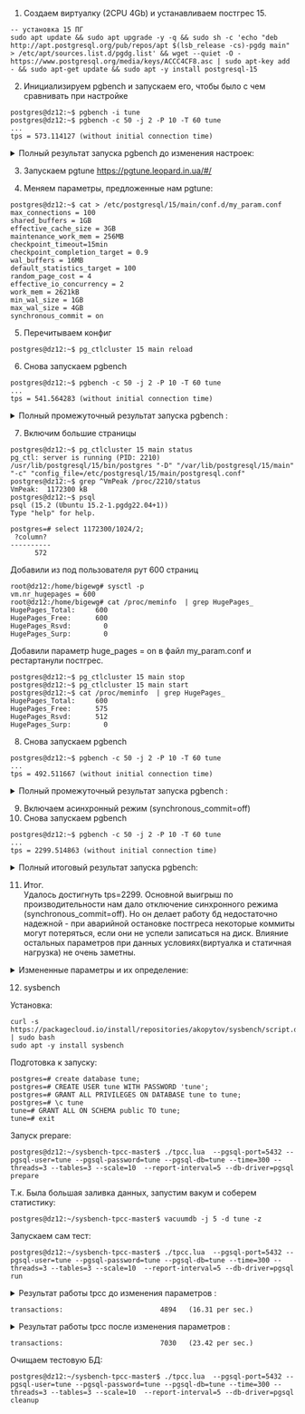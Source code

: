 1. Создаем виртуалку (2CPU 4Gb) и устанавливаем постгрес 15.   
```
-- установка 15 ПГ
sudo apt update && sudo apt upgrade -y -q && sudo sh -c 'echo "deb http://apt.postgresql.org/pub/repos/apt $(lsb_release -cs)-pgdg main" > /etc/apt/sources.list.d/pgdg.list' && wget --quiet -O - https://www.postgresql.org/media/keys/ACCC4CF8.asc | sudo apt-key add - && sudo apt-get update && sudo apt -y install postgresql-15
```

2. Инициализируем pgbench и запускаем его, чтобы было с чем сравнивать при настройке
```
postgres@dz12:~$ pgbench -i tune  
postgres@dz12:~$ pgbench -c 50 -j 2 -P 10 -T 60 tune  
...
tps = 573.114127 (without initial connection time)  
```  
<details>
<summary>Полный результат запуска pgbench до изменения настроек: </summary>  
  
pgbench (15.2 (Ubuntu 15.2-1.pgdg22.04+1))  
starting vacuum...end.  
progress: 10.0 s, 476.8 tps, lat 102.722 ms stddev 119.512, 0 failed  
progress: 20.0 s, 582.2 tps, lat 86.712 ms stddev 96.738, 0 failed  
progress: 30.0 s, 661.8 tps, lat 75.303 ms stddev 69.026, 0 failed  
progress: 40.0 s, 583.8 tps, lat 85.287 ms stddev 85.399, 0 failed  
progress: 50.0 s, 507.1 tps, lat 98.089 ms stddev 100.989, 0 failed  
progress: 60.0 s, 626.0 tps, lat 80.594 ms stddev 94.691, 0 failed  
transaction type: <builtin: TPC-B (sort of)>  
scaling factor: 1  
query mode: simple  
number of clients: 50  
number of threads: 2  
maximum number of tries: 1  
duration: 60 s  
number of transactions actually processed: 34427  
number of failed transactions: 0 (0.000%)  
latency average = 87.124 ms  
latency stddev = 94.567 ms  
initial connection time = 61.261 ms  
tps = 573.114127 (without initial connection time)  
</details>

3. Запускаем pgtune 
https://pgtune.leopard.in.ua/#/

4. Меняем параметры, предложенные нам pgtune:  
```
postgres@dz12:~$ cat > /etc/postgresql/15/main/conf.d/my_param.conf
max_connections = 100         
shared_buffers = 1GB
effective_cache_size = 3GB
maintenance_work_mem = 256MB
checkpoint_timeout=15min  
checkpoint_completion_target = 0.9
wal_buffers = 16MB
default_statistics_target = 100
random_page_cost = 4
effective_io_concurrency = 2
work_mem = 2621kB
min_wal_size = 1GB
max_wal_size = 4GB
synchronous_commit = on
```  
5. Перечитываем конфиг  
```
postgres@dz12:~$ pg_ctlcluster 15 main reload
```
6. Снова запускаем pgbench
```
postgres@dz12:~$ pgbench -c 50 -j 2 -P 10 -T 60 tune  
...
tps = 541.564283 (without initial connection time)    
```  

<details>
<summary>Полный промежуточный результат запуска pgbench : </summary>      

pgbench (15.2 (Ubuntu 15.2-1.pgdg22.04+1))  
starting vacuum...end.  
progress: 10.0 s, 442.1 tps, lat 111.158 ms stddev 117.314, 0 failed  
progress: 20.0 s, 603.1 tps, lat 83.191 ms stddev 84.345, 0 failed  
progress: 30.0 s, 497.2 tps, lat 98.266 ms stddev 103.417, 0 failed  
progress: 40.0 s, 567.9 tps, lat 90.144 ms stddev 110.658, 0 failed  
progress: 50.0 s, 644.1 tps, lat 77.306 ms stddev 71.212, 0 failed  
progress: 60.0 s, 504.3 tps, lat 97.274 ms stddev 112.105, 0 failed  
transaction type: <builtin: TPC-B (sort of)>  
scaling factor: 1  
query mode: simple  
number of clients: 50  
number of threads: 2  
maximum number of tries: 1  
duration: 60 s  
number of transactions actually processed: 32637  
number of failed transactions: 0 (0.000%)  
latency average = 92.066 ms  
latency stddev = 101.452 ms  
initial connection time = 66.741 ms  
tps = 541.564283 (without initial connection time)  
</details>  
  
7. Включим большие страницы
```
postgres@dz12:~$ pg_ctlcluster 15 main status
pg_ctl: server is running (PID: 2210)
/usr/lib/postgresql/15/bin/postgres "-D" "/var/lib/postgresql/15/main" "-c" "config_file=/etc/postgresql/15/main/postgresql.conf"
postgres@dz12:~$ grep ^VmPeak /proc/2210/status
VmPeak:	 1172300 kB
postgres@dz12:~$ psql
psql (15.2 (Ubuntu 15.2-1.pgdg22.04+1))
Type "help" for help.

postgres=# select 1172300/1024/2;
 ?column? 
----------
      572
```
Добавили из под пользователя рут 600 страниц
```
root@dz12:/home/bigewg# sysctl -p
vm.nr_hugepages = 600
root@dz12:/home/bigewg# cat /proc/meminfo  | grep HugePages_
HugePages_Total:     600
HugePages_Free:      600
HugePages_Rsvd:        0
HugePages_Surp:        0
```
Добавили параметр  huge_pages = on в файл my_param.conf и рестартанули постгрес.
```
postgres@dz12:~$ pg_ctlcluster 15 main stop
postgres@dz12:~$ pg_ctlcluster 15 main start
postgres@dz12:~$ cat /proc/meminfo  | grep HugePages_
HugePages_Total:     600
HugePages_Free:      575
HugePages_Rsvd:      512
HugePages_Surp:        0
```  
  
8. Снова запускаем pgbench
```
postgres@dz12:~$ pgbench -c 50 -j 2 -P 10 -T 60 tune  
...
tps = 492.511667 (without initial connection time)    
```  

<details>
<summary>Полный промежуточный результат запуска pgbench : </summary>      

pgbench (15.2 (Ubuntu 15.2-1.pgdg22.04+1))  
starting vacuum...end.  
progress: 10.0 s, 566.5 tps, lat 86.878 ms stddev 82.121, 0 failed  
progress: 20.0 s, 447.6 tps, lat 111.409 ms stddev 111.726, 0 failed  
progress: 30.0 s, 452.4 tps, lat 111.191 ms stddev 143.647, 0 failed  
progress: 40.0 s, 423.8 tps, lat 117.813 ms stddev 128.037, 0 failed  
progress: 50.0 s, 557.0 tps, lat 89.721 ms stddev 98.695, 0 failed  
progress: 60.0 s, 509.4 tps, lat 98.234 ms stddev 104.496, 0 failed 
transaction type: <builtin: TPC-B (sort of)>  
scaling factor: 1  
query mode: simple  
number of clients: 50  
number of threads: 2  
maximum number of tries: 1  
duration: 60 s  
number of transactions actually processed: 29617  
number of failed transactions: 0 (0.000%)  
latency average = 101.325 ms  
latency stddev = 111.995 ms  
initial connection time = 58.648 ms  
tps = 492.511667 (without initial connection time)  
</details>  
  
9. Включаем асинхронный режим (synchronous_commit=off) 
10. Снова запускаем pgbench
```
postgres@dz12:~$ pgbench -c 50 -j 2 -P 10 -T 60 tune
...
tps = 2299.514863 (without initial connection time)
```  
<details>
<summary>Полный итоговый результат запуска pgbench: </summary>    
  
pgbench (15.2 (Ubuntu 15.2-1.pgdg22.04+1))  
starting vacuum...end.  
progress: 10.0 s, 2289.4 tps, lat 21.566 ms stddev 19.693, 0 failed  
progress: 20.0 s, 2318.7 tps, lat 21.488 ms stddev 18.765, 0 failed  
progress: 30.0 s, 2311.5 tps, lat 21.572 ms stddev 19.417, 0 failed  
progress: 40.0 s, 2323.6 tps, lat 21.442 ms stddev 18.338, 0 failed  
progress: 50.0 s, 2293.6 tps, lat 21.698 ms stddev 19.473, 0 failed  
progress: 60.0 s, 2264.2 tps, lat 22.013 ms stddev 19.217, 0 failed  
transaction type: <builtin: TPC-B (sort of)>  
scaling factor: 1  
query mode: simple  
number of clients: 50  
number of threads: 2  
maximum number of tries: 1  
duration: 60 s  
number of transactions actually processed: 138059  
number of failed transactions: 0 (0.000%)  
latency average = 21.648 ms  
latency stddev = 19.194 ms  
initial connection time = 66.702 ms  
tps = 2299.514863 (without initial connection time)  

</details>  

11. Итог.  
Удалось достигнуть tps=2299. Основной выигрыш по производительности нам дало отключение синхронного режима (synchronous_commit=off). Но он делает работу бд недостаточно надежной - при аварийной остановке постгреса некоторые коммиты могут потеряться, если они не успели записаться на диск. Влияние остальных параметров при данных условиях(виртуалка и статичная нагрузка) не очень заметны.
<details>
<summary>Измененные параметры и их определение:</summary>   
  
```  
max_connections = 100  
  Максимальное колическво сессий(подключений) к БД.  
shared_buffers = 1GB  
  Размер общего кеша данных.  
effective_cache_size = 3GB  
  Подсказка для планировщика - сколько памяти можно потратить на выполнение плана.  
maintenance_work_mem = 256MB  
  Память для сессий, совершающих работу типа построения индексов, вакуума и тп.  
checkpoint_timeout=15min  
  Максимальное кол-во времени между 2-мя контрольными точками.  
checkpoint_completion_target = 0.9  
  Целевое время от checkpoint_timeout, за которое ожидается завершение контрольной точки.   
wal_buffers = 16MB  
  Размер памяти, который будет использоваться для буферизации данных журналирования, еще не сброшенных на диск.  
default_statistics_target = 100  
   Определяет размер части таблицы, которая будет анализироваться для получения статистики.  
random_page_cost = 4  
effective_io_concurrency = 2  
work_mem = 2621kB 
  Размер памяти сессии, который используется для сортировок и построения хештаблиц.  
min_wal_size = 1GB  
  "Зарезервированное" место под wal. Пока WAL занимает на диске меньше этого объёма, старые файлы WAL в контрольных точках всегда перерабатываются, а не удаляются.  
max_wal_size = 4GB  
  Максимальный размер, до которого может выраст WAL-журнал при выполнении автоматическтх контрольных точек.  
synchronous_commit = off  
  Режим записи данных закомиченных транзакций на диск, при котором допустимо не дожидаться окончания записи на диск. Небезопасен.  
```
</details>
  
12. sysbench
  
Установка:
  ```
  curl -s https://packagecloud.io/install/repositories/akopytov/sysbench/script.deb.sh | sudo bash
  sudo apt -y install sysbench
  ```
  Подготовка к запуску:  
  ```
postgres=# create database tune;
postgres=# CREATE USER tune WITH PASSWORD 'tune';
postgres=# GRANT ALL PRIVILEGES ON DATABASE tune to tune;
postgres=# \c tune
tune=# GRANT ALL ON SCHEMA public TO tune;
tune=# exit
  ```
  Запуск prepare:
  ```
postgres@dz12:~/sysbench-tpcc-master$ ./tpcc.lua  --pgsql-port=5432 --pgsql-user=tune --pgsql-password=tune --pgsql-db=tune --time=300 --threads=3 --tables=3 --scale=10  --report-interval=5 --db-driver=pgsql prepare
  ```
  Т.к. Была большая заливка данных, запустим вакум и соберем статистику:
  ```
postgres@dz12:~/sysbench-tpcc-master$ vacuumdb -j 5 -d tune -z
  ```  
  Запускаем сам тест:
```
postgres@dz12:~/sysbench-tpcc-master$ ./tpcc.lua  --pgsql-port=5432 --pgsql-user=tune --pgsql-password=tune --pgsql-db=tune --time=300 --threads=3 --tables=3 --scale=10  --report-interval=5 --db-driver=pgsql run  
```  
<details>
<summary>Результат работы tpcc до изменения параметров : </summary>      
  
 sysbench 1.0.20 (using system LuaJIT 2.1.0-beta3)  

Running the test with following options:  
Number of threads: 3  
Report intermediate results every 5 second(s)  
Initializing random number generator from current time  


Initializing worker threads...  

DB SCHEMA public  
DB SCHEMA public  
DB SCHEMA public  
Threads started!  

[ 5s ] thds: 3 tps: 10.40 qps: 343.44 (r/w/o: 156.13/164.72/22.59) lat (ms,95%): 877.61 err/s 0.00 reconn/s: 0.00  
[ 10s ] thds: 3 tps: 14.20 qps: 370.22 (r/w/o: 166.21/175.61/28.40) lat (ms,95%): 623.33 err/s 0.00 reconn/s: 0.00  
[ 15s ] thds: 3 tps: 13.20 qps: 362.40 (r/w/o: 165.20/170.80/26.40) lat (ms,95%): 646.19 err/s 0.00 reconn/s: 0.00  
[ 20s ] thds: 3 tps: 17.60 qps: 484.17 (r/w/o: 222.58/226.38/35.20) lat (ms,95%): 458.96 err/s 0.00 reconn/s: 0.00  
[ 25s ] thds: 3 tps: 10.40 qps: 348.42 (r/w/o: 161.01/166.61/20.80) lat (ms,95%): 787.74 err/s 0.00 reconn/s: 0.00  
[ 30s ] thds: 3 tps: 13.00 qps: 415.60 (r/w/o: 187.00/202.60/26.00) lat (ms,95%): 694.45 err/s 0.00 reconn/s: 0.00  
[ 35s ] thds: 3 tps: 17.40 qps: 397.40 (r/w/o: 180.00/182.60/34.80) lat (ms,95%): 831.46 err/s 0.00 reconn/s: 0.00  
[ 40s ] thds: 3 tps: 9.60 qps: 314.80 (r/w/o: 143.40/151.40/20.00) lat (ms,95%): 1235.62 err/s 0.40 reconn/s: 0.00   
[ 45s ] thds: 3 tps: 17.00 qps: 500.20 (r/w/o: 229.00/237.20/34.00) lat (ms,95%): 539.71 err/s 0.20 reconn/s: 0.00  
[ 50s ] thds: 3 tps: 9.60 qps: 328.80 (r/w/o: 151.20/158.40/19.20) lat (ms,95%): 580.02 err/s 0.00 reconn/s: 0.00  
[ 55s ] thds: 3 tps: 19.20 qps: 481.00 (r/w/o: 220.60/222.00/38.40) lat (ms,95%): 569.67 err/s 0.40 reconn/s: 0.00  
[ 60s ] thds: 3 tps: 18.20 qps: 469.20 (r/w/o: 210.00/222.00/37.20) lat (ms,95%): 467.30 err/s 0.80 reconn/s: 0.00  
[ 65s ] thds: 3 tps: 16.60 qps: 478.40 (r/w/o: 218.60/226.20/33.60) lat (ms,95%): 467.30 err/s 0.20 reconn/s: 0.00  
[ 70s ] thds: 3 tps: 16.40 qps: 473.60 (r/w/o: 214.20/225.80/33.60) lat (ms,95%): 458.96 err/s 0.40 reconn/s: 0.00  
[ 75s ] thds: 3 tps: 11.60 qps: 342.60 (r/w/o: 154.40/164.60/23.60) lat (ms,95%): 707.07 err/s 0.20 reconn/s: 0.00  
[ 80s ] thds: 3 tps: 11.60 qps: 316.40 (r/w/o: 144.40/148.40/23.60) lat (ms,95%): 831.46 err/s 0.20 reconn/s: 0.00  
[ 85s ] thds: 3 tps: 13.80 qps: 425.20 (r/w/o: 193.00/204.60/27.60) lat (ms,95%): 569.67 err/s 0.00 reconn/s: 0.00  
[ 90s ] thds: 3 tps: 16.60 qps: 444.40 (r/w/o: 199.60/211.20/33.60) lat (ms,95%): 502.20 err/s 0.20 reconn/s: 0.00  
[ 95s ] thds: 3 tps: 17.60 qps: 487.20 (r/w/o: 224.00/227.60/35.60) lat (ms,95%): 502.20 err/s 0.20 reconn/s: 0.00  
[ 100s ] thds: 3 tps: 17.80 qps: 460.00 (r/w/o: 207.80/216.60/35.60) lat (ms,95%): 590.56 err/s 0.00 reconn/s: 0.00  
[ 105s ] thds: 3 tps: 14.80 qps: 411.80 (r/w/o: 189.20/193.00/29.60) lat (ms,95%): 539.71 err/s 0.00 reconn/s: 0.00  
[ 110s ] thds: 3 tps: 16.00 qps: 475.80 (r/w/o: 215.00/228.40/32.40) lat (ms,95%): 520.62 err/s 0.20 reconn/s: 0.00  
[ 115s ] thds: 3 tps: 13.80 qps: 455.00 (r/w/o: 211.20/215.80/28.00) lat (ms,95%): 502.20 err/s 0.40 reconn/s: 0.00  
[ 120s ] thds: 3 tps: 18.20 qps: 518.80 (r/w/o: 236.40/246.00/36.40) lat (ms,95%): 427.07 err/s 0.20 reconn/s: 0.00  
[ 125s ] thds: 3 tps: 16.40 qps: 473.40 (r/w/o: 216.40/223.80/33.20) lat (ms,95%): 484.44 err/s 0.20 reconn/s: 0.00  
[ 130s ] thds: 3 tps: 18.80 qps: 533.61 (r/w/o: 240.80/254.80/38.00) lat (ms,95%): 511.33 err/s 0.20 reconn/s: 0.00  
[ 135s ] thds: 3 tps: 16.00 qps: 450.20 (r/w/o: 207.40/210.40/32.40) lat (ms,95%): 530.08 err/s 0.20 reconn/s: 0.00  
[ 140s ] thds: 3 tps: 13.20 qps: 408.80 (r/w/o: 188.20/193.80/26.80) lat (ms,95%): 802.05 err/s 0.20 reconn/s: 0.00  
[ 145s ] thds: 3 tps: 16.60 qps: 506.80 (r/w/o: 229.80/243.80/33.20) lat (ms,95%): 539.71 err/s 0.20 reconn/s: 0.00  
[ 150s ] thds: 3 tps: 17.80 qps: 477.99 (r/w/o: 217.20/224.40/36.40) lat (ms,95%): 580.02 err/s 0.40 reconn/s: 0.00  
[ 155s ] thds: 3 tps: 20.00 qps: 591.00 (r/w/o: 267.60/282.20/41.20) lat (ms,95%): 404.61 err/s 0.60 reconn/s: 0.00  
[ 160s ] thds: 3 tps: 16.60 qps: 496.20 (r/w/o: 221.20/241.80/33.20) lat (ms,95%): 511.33 err/s 0.00 reconn/s: 0.00  
[ 165s ] thds: 3 tps: 13.40 qps: 373.99 (r/w/o: 171.00/176.20/26.80) lat (ms,95%): 759.88 err/s 0.00 reconn/s: 0.00  
[ 170s ] thds: 3 tps: 12.60 qps: 394.01 (r/w/o: 177.00/191.40/25.60) lat (ms,95%): 816.63 err/s 0.20 reconn/s: 0.00  
[ 175s ] thds: 3 tps: 12.80 qps: 360.60 (r/w/o: 165.80/169.20/25.60) lat (ms,95%): 719.92 err/s 0.00 reconn/s: 0.00  
[ 180s ] thds: 3 tps: 17.60 qps: 526.60 (r/w/o: 239.20/251.80/35.60) lat (ms,95%): 511.33 err/s 0.20 reconn/s: 0.00  
[ 185s ] thds: 3 tps: 22.00 qps: 626.20 (r/w/o: 283.40/298.40/44.40) lat (ms,95%): 475.79 err/s 0.20 reconn/s: 0.00  
[ 190s ] thds: 3 tps: 19.20 qps: 504.60 (r/w/o: 229.80/235.60/39.20) lat (ms,95%): 511.33 err/s 1.00 reconn/s: 0.00  
[ 195s ] thds: 3 tps: 20.40 qps: 612.20 (r/w/o: 280.00/291.00/41.20) lat (ms,95%): 467.30 err/s 0.20 reconn/s: 0.00  
[ 200s ] thds: 3 tps: 18.60 qps: 568.60 (r/w/o: 259.20/272.20/37.20) lat (ms,95%): 376.49 err/s 0.20 reconn/s: 0.00  
[ 205s ] thds: 3 tps: 17.20 qps: 479.00 (r/w/o: 219.80/224.00/35.20) lat (ms,95%): 442.73 err/s 0.40 reconn/s: 0.00  
[ 210s ] thds: 3 tps: 11.00 qps: 374.60 (r/w/o: 172.40/180.20/22.00) lat (ms,95%): 559.50 err/s 0.00 reconn/s: 0.00  
[ 215s ] thds: 3 tps: 20.40 qps: 573.80 (r/w/o: 262.20/270.40/41.20) lat (ms,95%): 411.96 err/s 0.40 reconn/s: 0.00  
[ 220s ] thds: 3 tps: 21.00 qps: 688.40 (r/w/o: 311.60/334.80/42.00) lat (ms,95%): 484.44 err/s 0.40 reconn/s: 0.00  
[ 225s ] thds: 3 tps: 19.60 qps: 580.80 (r/w/o: 264.60/276.20/40.00) lat (ms,95%): 419.45 err/s 0.60 reconn/s: 0.00  
[ 230s ] thds: 3 tps: 20.20 qps: 593.80 (r/w/o: 273.00/280.40/40.40) lat (ms,95%): 411.96 err/s 0.00 reconn/s: 0.00  
[ 235s ] thds: 3 tps: 15.20 qps: 431.20 (r/w/o: 194.80/206.00/30.40) lat (ms,95%): 484.44 err/s 0.20 reconn/s: 0.00  
[ 240s ] thds: 3 tps: 18.20 qps: 476.00 (r/w/o: 216.20/223.00/36.80) lat (ms,95%): 390.30 err/s 0.40 reconn/s: 0.00  
[ 245s ] thds: 3 tps: 13.40 qps: 291.20 (r/w/o: 134.60/129.40/27.20) lat (ms,95%): 559.50 err/s 0.60 reconn/s: 0.00  
[ 250s ] thds: 3 tps: 19.60 qps: 534.80 (r/w/o: 243.20/252.00/39.60) lat (ms,95%): 475.79 err/s 0.20 reconn/s: 0.00  
[ 255s ] thds: 3 tps: 20.80 qps: 622.20 (r/w/o: 278.20/301.60/42.40) lat (ms,95%): 493.24 err/s 0.40 reconn/s: 0.00  
[ 260s ] thds: 3 tps: 20.00 qps: 594.00 (r/w/o: 268.40/285.60/40.00) lat (ms,95%): 484.44 err/s 0.00 reconn/s: 0.00  
[ 265s ] thds: 3 tps: 19.00 qps: 593.60 (r/w/o: 271.00/284.60/38.00) lat (ms,95%): 493.24 err/s 0.20 reconn/s: 0.00  
[ 270s ] thds: 3 tps: 17.60 qps: 496.20 (r/w/o: 226.00/233.80/36.40) lat (ms,95%): 484.44 err/s 0.60 reconn/s: 0.00  
[ 275s ] thds: 3 tps: 14.20 qps: 416.40 (r/w/o: 189.20/198.80/28.40) lat (ms,95%): 707.07 err/s 0.00 reconn/s: 0.00  
[ 280s ] thds: 3 tps: 14.20 qps: 411.60 (r/w/o: 185.00/197.80/28.80) lat (ms,95%): 530.08 err/s 0.20 reconn/s: 0.00  
[ 285s ] thds: 3 tps: 15.40 qps: 479.80 (r/w/o: 216.80/231.80/31.20) lat (ms,95%): 419.45 err/s 0.20 reconn/s: 0.00  
[ 290s ] thds: 3 tps: 17.80 qps: 545.39 (r/w/o: 250.00/259.40/36.00) lat (ms,95%): 484.44 err/s 0.20 reconn/s: 0.00  
[ 295s ] thds: 3 tps: 21.00 qps: 584.00 (r/w/o: 269.00/272.60/42.40) lat (ms,95%): 390.30 err/s 0.20 reconn/s: 0.00  
[ 300s ] thds: 3 tps: 15.80 qps: 517.00 (r/w/o: 236.20/248.80/32.00) lat (ms,95%): 539.71 err/s 0.20 reconn/s: 0.00  
SQL statistics:  
    queries performed:  
        read:                            64400  
        write:                           67221   
        other:                           9886  
        total:                           141507  
    transactions:                        4894   (16.31 per sec.)   
    queries:                             141507 (471.47 per sec.)  
    ignored errors:                      67     (0.22 per sec.)  
    reconnects:                          0      (0.00 per sec.)  

General statistics:  
    total time:                          300.1370s  
    total number of events:              4894  

Latency (ms):  
         min:                                    0.93  
         avg:                                  183.94  
         max:                                 3223.74  
         95th percentile:                      559.50  
         sum:                               900182.36  

Threads fairness:  
    events (avg/stddev):           1631.3333/27.38  
    execution time (avg/stddev):   300.0608/0.03   
</details>  
  
```
transactions:                        4894   (16.31 per sec.)   
```  
  
<details>
<summary>Результат работы tpcc после изменения параметров : </summary>      
  
sysbench 1.0.20 (using system LuaJIT 2.1.0-beta3)  

Running the test with following options:  
Number of threads: 3  
Report intermediate results every 5 second(s)  
Initializing random number generator from current time  


Initializing worker threads...  

DB SCHEMA public  
DB SCHEMA public  
DB SCHEMA public  
Threads started!  

[ 5s ] thds: 3 tps: 10.00 qps: 359.23 (r/w/o: 164.72/172.32/22.19) lat (ms,95%): 960.30 err/s 0.20 reconn/s: 0.00  
[ 10s ] thds: 3 tps: 9.40 qps: 259.82 (r/w/o: 118.61/122.01/19.20) lat (ms,95%): 1213.57 err/s 0.20 reconn/s: 0.00  
[ 15s ] thds: 3 tps: 11.80 qps: 326.40 (r/w/o: 149.60/152.80/24.00) lat (ms,95%): 759.88 err/s 0.20 reconn/s: 0.00  
[ 20s ] thds: 3 tps: 3.60 qps: 102.80 (r/w/o: 44.60/51.00/7.20) lat (ms,95%): 3639.94 err/s 0.00 reconn/s: 0.00  
[ 25s ] thds: 3 tps: 5.00 qps: 164.40 (r/w/o: 74.00/80.00/10.40) lat (ms,95%): 2778.39 err/s 0.20 reconn/s: 0.00  
[ 30s ] thds: 3 tps: 9.60 qps: 298.40 (r/w/o: 136.20/143.00/19.20) lat (ms,95%): 977.74 err/s 0.00 reconn/s: 0.00   
[ 35s ] thds: 3 tps: 9.80 qps: 288.80 (r/w/o: 132.20/136.60/20.00) lat (ms,95%): 893.56 err/s 0.20 reconn/s: 0.00  
[ 40s ] thds: 3 tps: 10.20 qps: 236.99 (r/w/o: 107.20/109.40/20.40) lat (ms,95%): 1032.01 err/s 0.00 reconn/s: 0.00  
[ 45s ] thds: 3 tps: 6.60 qps: 208.00 (r/w/o: 96.20/98.60/13.20) lat (ms,95%): 1352.03 err/s 0.00 reconn/s: 0.00  
[ 50s ] thds: 3 tps: 14.00 qps: 413.80 (r/w/o: 187.20/197.80/28.80) lat (ms,95%): 877.61 err/s 0.40 reconn/s: 0.00  
[ 55s ] thds: 3 tps: 10.20 qps: 264.80 (r/w/o: 119.40/125.00/20.40) lat (ms,95%): 816.63 err/s 0.00 reconn/s: 0.00  
[ 60s ] thds: 3 tps: 7.00 qps: 222.20 (r/w/o: 100.20/108.00/14.00) lat (ms,95%): 2045.74 err/s 0.00 reconn/s: 0.00  
[ 65s ] thds: 3 tps: 12.60 qps: 320.40 (r/w/o: 147.80/147.40/25.20) lat (ms,95%): 816.63 err/s 0.00 reconn/s: 0.00  
[ 70s ] thds: 3 tps: 12.60 qps: 369.20 (r/w/o: 168.80/175.20/25.20) lat (ms,95%): 802.05 err/s 0.00 reconn/s: 0.00  
[ 75s ] thds: 3 tps: 15.20 qps: 404.20 (r/w/o: 185.00/188.80/30.40) lat (ms,95%): 502.20 err/s 0.00 reconn/s: 0.00  
[ 80s ] thds: 3 tps: 11.00 qps: 273.60 (r/w/o: 121.40/129.80/22.40) lat (ms,95%): 861.95 err/s 0.20 reconn/s: 0.00  
[ 85s ] thds: 3 tps: 18.80 qps: 512.80 (r/w/o: 234.20/240.60/38.00) lat (ms,95%): 623.33 err/s 0.20 reconn/s: 0.00  
[ 90s ] thds: 3 tps: 8.80 qps: 246.80 (r/w/o: 111.00/117.40/18.40) lat (ms,95%): 2159.29 err/s 0.40 reconn/s: 0.00  
[ 95s ] thds: 3 tps: 16.40 qps: 490.80 (r/w/o: 224.00/234.00/32.80) lat (ms,95%): 634.66 err/s 0.00 reconn/s: 0.00  
[ 100s ] thds: 3 tps: 13.20 qps: 400.40 (r/w/o: 183.00/191.00/26.40) lat (ms,95%): 802.05 err/s 0.00 reconn/s: 0.00  
[ 105s ] thds: 3 tps: 15.20 qps: 496.00 (r/w/o: 225.60/240.00/30.40) lat (ms,95%): 520.62 err/s 0.00 reconn/s: 0.00  
[ 110s ] thds: 3 tps: 17.60 qps: 526.81 (r/w/o: 239.40/252.20/35.20) lat (ms,95%): 861.95 err/s 0.00 reconn/s: 0.00  
[ 115s ] thds: 3 tps: 13.20 qps: 420.60 (r/w/o: 190.20/204.00/26.40) lat (ms,95%): 559.50 err/s 0.20 reconn/s: 0.00  
[ 120s ] thds: 3 tps: 20.40 qps: 574.20 (r/w/o: 258.00/275.40/40.80) lat (ms,95%): 657.93 err/s 0.00 reconn/s: 0.00  
[ 125s ] thds: 3 tps: 23.40 qps: 625.59 (r/w/o: 284.20/293.80/47.60) lat (ms,95%): 411.96 err/s 0.60 reconn/s: 0.00  
[ 130s ] thds: 3 tps: 20.60 qps: 559.40 (r/w/o: 257.40/260.80/41.20) lat (ms,95%): 601.29 err/s 0.00 reconn/s: 0.00  
[ 135s ] thds: 3 tps: 22.80 qps: 636.80 (r/w/o: 292.20/298.60/46.00) lat (ms,95%): 331.91 err/s 0.20 reconn/s: 0.00  
[ 140s ] thds: 3 tps: 22.60 qps: 608.20 (r/w/o: 278.20/284.80/45.20) lat (ms,95%): 759.88 err/s 0.00 reconn/s: 0.00  
[ 145s ] thds: 3 tps: 25.80 qps: 731.20 (r/w/o: 331.80/347.80/51.60) lat (ms,95%): 419.45 err/s 0.00 reconn/s: 0.00  
[ 150s ] thds: 3 tps: 28.80 qps: 829.40 (r/w/o: 380.60/391.20/57.60) lat (ms,95%): 297.92 err/s 0.00 reconn/s: 0.00  
[ 155s ] thds: 3 tps: 31.20 qps: 833.40 (r/w/o: 377.60/393.00/62.80) lat (ms,95%): 320.17 err/s 0.60 reconn/s: 0.00  
[ 160s ] thds: 3 tps: 31.40 qps: 893.80 (r/w/o: 408.20/422.80/62.80) lat (ms,95%): 297.92 err/s 0.20 reconn/s: 0.00  
[ 165s ] thds: 3 tps: 32.80 qps: 945.77 (r/w/o: 430.39/449.79/65.60) lat (ms,95%): 337.94 err/s 0.00 reconn/s: 0.00  
[ 170s ] thds: 3 tps: 25.80 qps: 781.02 (r/w/o: 359.21/370.21/51.60) lat (ms,95%): 303.33 err/s 0.00 reconn/s: 0.00  
[ 175s ] thds: 3 tps: 40.80 qps: 1103.60 (r/w/o: 503.20/518.00/82.40) lat (ms,95%): 257.95 err/s 0.80 reconn/s: 0.00  
[ 180s ] thds: 3 tps: 40.20 qps: 1252.00 (r/w/o: 571.00/600.60/80.40) lat (ms,95%): 277.21 err/s 0.20 reconn/s: 0.00  
[ 185s ] thds: 3 tps: 36.80 qps: 1028.40 (r/w/o: 464.40/489.60/74.40) lat (ms,95%): 297.92 err/s 0.40 reconn/s: 0.00  
[ 190s ] thds: 3 tps: 31.00 qps: 924.60 (r/w/o: 426.00/436.60/62.00) lat (ms,95%): 320.17 err/s 0.00 reconn/s: 0.00  
[ 195s ] thds: 3 tps: 41.60 qps: 1133.40 (r/w/o: 515.00/534.80/83.60) lat (ms,95%): 325.98 err/s 0.20 reconn/s: 0.00  
[ 200s ] thds: 3 tps: 27.80 qps: 857.80 (r/w/o: 393.40/407.60/56.80) lat (ms,95%): 331.91 err/s 0.60 reconn/s: 0.00  
[ 205s ] thds: 3 tps: 30.80 qps: 908.80 (r/w/o: 420.40/426.40/62.00) lat (ms,95%): 331.91 err/s 0.20 reconn/s: 0.00  
[ 210s ] thds: 3 tps: 31.60 qps: 968.20 (r/w/o: 443.00/462.00/63.20) lat (ms,95%): 350.33 err/s 0.00 reconn/s: 0.00  
[ 215s ] thds: 3 tps: 28.80 qps: 803.00 (r/w/o: 363.80/380.80/58.40) lat (ms,95%): 297.92 err/s 1.00 reconn/s: 0.00  
[ 220s ] thds: 3 tps: 32.00 qps: 917.40 (r/w/o: 416.80/436.60/64.00) lat (ms,95%): 350.33 err/s 0.00 reconn/s: 0.00  
[ 225s ] thds: 3 tps: 29.20 qps: 817.81 (r/w/o: 377.00/382.00/58.80) lat (ms,95%): 314.45 err/s 0.40 reconn/s: 0.00  
[ 230s ] thds: 3 tps: 34.80 qps: 948.00 (r/w/o: 433.00/445.00/70.00) lat (ms,95%): 287.38 err/s 0.40 reconn/s: 0.00  
[ 235s ] thds: 3 tps: 31.20 qps: 984.79 (r/w/o: 451.80/469.40/63.60) lat (ms,95%): 337.94 err/s 0.60 reconn/s: 0.00  
[ 240s ] thds: 3 tps: 24.60 qps: 726.41 (r/w/o: 331.80/345.00/49.60) lat (ms,95%): 467.30 err/s 0.40 reconn/s: 0.00  
[ 245s ] thds: 3 tps: 43.20 qps: 1172.40 (r/w/o: 536.40/549.20/86.80) lat (ms,95%): 267.41 err/s 0.60 reconn/s: 0.00  
[ 250s ] thds: 3 tps: 40.80 qps: 1143.80 (r/w/o: 520.80/541.40/81.60) lat (ms,95%): 196.89 err/s 0.00 reconn/s: 0.00  
[ 255s ] thds: 3 tps: 39.00 qps: 1024.40 (r/w/o: 465.80/479.40/79.20) lat (ms,95%): 303.33 err/s 0.60 reconn/s: 0.00  
[ 260s ] thds: 3 tps: 34.80 qps: 934.00 (r/w/o: 425.80/438.60/69.60) lat (ms,95%): 253.35 err/s 0.20 reconn/s: 0.00  
[ 265s ] thds: 3 tps: 30.60 qps: 987.80 (r/w/o: 453.60/472.20/62.00) lat (ms,95%): 303.33 err/s 0.40 reconn/s: 0.00  
[ 270s ] thds: 3 tps: 24.80 qps: 779.20 (r/w/o: 354.80/374.00/50.40) lat (ms,95%): 419.45 err/s 0.40 reconn/s: 0.00  
[ 275s ] thds: 3 tps: 29.60 qps: 817.80 (r/w/o: 376.20/382.00/59.60) lat (ms,95%): 314.45 err/s 0.40 reconn/s: 0.00  
[ 280s ] thds: 3 tps: 27.40 qps: 753.60 (r/w/o: 345.00/353.80/54.80) lat (ms,95%): 397.39 err/s 0.00 reconn/s: 0.00  
[ 285s ] thds: 3 tps: 27.40 qps: 754.80 (r/w/o: 344.00/355.60/55.20) lat (ms,95%): 350.33 err/s 0.20 reconn/s: 0.00  
[ 290s ] thds: 3 tps: 31.20 qps: 908.40 (r/w/o: 416.60/428.60/63.20) lat (ms,95%): 325.98 err/s 0.40 reconn/s: 0.00  
[ 295s ] thds: 3 tps: 34.80 qps: 1064.20 (r/w/o: 486.00/508.60/69.60) lat (ms,95%): 248.83 err/s 0.00 reconn/s: 0.00  
[ 300s ] thds: 3 tps: 33.20 qps: 947.00 (r/w/o: 433.00/446.00/68.00) lat (ms,95%): 277.21 err/s 0.80 reconn/s: 0.00  
SQL statistics:  
    queries performed:  
        read:                            91981  
        write:                           95394  
        other:                           14162  
        total:                           201537  
    transactions:                        7030   (23.42 per sec.)  
    queries:                             201537 (671.32 per sec.)  
    ignored errors:                      66     (0.22 per sec.)  
    reconnects:                          0      (0.00 per sec.)  

General statistics:  
    total time:                          300.2096s  
    total number of events:              7030  

Latency (ms):  
         min:                                    0.63  
         avg:                                  128.07  
         max:                                 4732.29  
         95th percentile:                      467.30  
         sum:                               900360.93  

Threads fairness:  
    events (avg/stddev):           2343.3333/78.41  
    execution time (avg/stddev):   300.1203/0.07  
</details>  
  
```
transactions:                        7030   (23.42 per sec.)  
```  
  
Очищаем тестовую БД:
```
postgres@dz12:~/sysbench-tpcc-master$ ./tpcc.lua  --pgsql-port=5432 --pgsql-user=tune --pgsql-password=tune --pgsql-db=tune --time=300 --threads=3 --tables=3 --scale=10  --report-interval=5 --db-driver=pgsql cleanup
```
